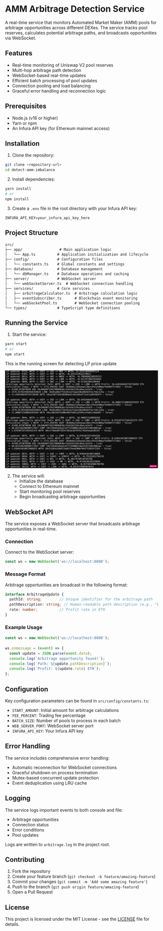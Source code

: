 # AMM Arbitrage Detection Service

A real-time service that monitors Automated Market Maker (AMM) pools for arbitrage opportunities across different DEXes. The service tracks pool reserves, calculates potential arbitrage paths, and broadcasts opportunities via WebSocket.

## Features

- Real-time monitoring of Uniswap V2 pool reserves
- Multi-hop arbitrage path detection
- WebSocket-based real-time updates
- Efficient batch processing of pool updates
- Connection pooling and load balancing
- Graceful error handling and reconnection logic

## Prerequisites

- Node.js (v16 or higher)
- Yarn or npm
- An Infura API key (for Ethereum mainnet access)

## Installation

1. Clone the repository:
```bash
git clone <repository-url>
cd detect-amm-imbalance
```

2. Install dependencies:
```bash
yarn install
# or
npm install
```

3. Create a `.env` file in the root directory with your Infura API key:
```env
INFURA_API_KEY=your_infura_api_key_here
```

## Project Structure

```
src/
├── app/                 # Main application logic
│   └── App.ts          # Application initialization and lifecycle
├── config/             # Configuration files
│   └── constants.ts    # Global constants and settings
├── database/           # Database management
│   └── dbManager.ts    # Database operations and caching
├── server/             # WebSocket server
│   └── webSocketServer.ts  # WebSocket connection handling
├── services/           # Core services
│   ├── arbitrageCalculator.ts  # Arbitrage calculation logic
│   ├── eventSubscriber.ts      # Blockchain event monitoring
│   └── webSocketPool.ts        # WebSocket connection pooling
└── types/              # TypeScript type definitions
```

## Running the Service

1. Start the service:
```bash
yarn start
# or
npm start
```

This is the running screen for detecting LP price update

![Arbitrage](arbitrage.png)


2. The service will:
   - Initialize the database
   - Connect to Ethereum mainnet
   - Start monitoring pool reserves
   - Begin broadcasting arbitrage opportunities

## WebSocket API

The service exposes a WebSocket server that broadcasts arbitrage opportunities in real-time.

### Connection

Connect to the WebSocket server:
```javascript
const ws = new WebSocket('ws://localhost:8080');
```

### Message Format

Arbitrage opportunities are broadcast in the following format:
```typescript
interface ArbitrageUpdate {
  pathId: string;        // Unique identifier for the arbitrage path
  pathDescription: string; // Human-readable path description (e.g., "ETH -> USDC -> DAI -> ETH")
  rate: number;          // Profit rate in ETH
}
```

### Example Usage

```javascript
const ws = new WebSocket('ws://localhost:8080');

ws.onmessage = (event) => {
  const update = JSON.parse(event.data);
  console.log(`Arbitrage opportunity found!`);
  console.log(`Path: ${update.pathDescription}`);
  console.log(`Profit: ${update.rate} ETH`);
};
```

## Configuration

Key configuration parameters can be found in `src/config/constants.ts`:

- `START_AMOUNT`: Initial amount for arbitrage calculations
- `FEE_PERCENT`: Trading fee percentage
- `BATCH_SIZE`: Number of pools to process in each batch
- `WEB_SERVER_PORT`: WebSocket server port
- `INFURA_API_KEY`: Your Infura API key

## Error Handling

The service includes comprehensive error handling:
- Automatic reconnection for WebSocket connections
- Graceful shutdown on process termination
- Mutex-based concurrent update protection
- Event deduplication using LRU cache

## Logging

The service logs important events to both console and file:
- Arbitrage opportunities
- Connection status
- Error conditions
- Pool updates

Logs are written to `arbitrage.log` in the project root.

## Contributing

1. Fork the repository
2. Create your feature branch (`git checkout -b feature/amazing-feature`)
3. Commit your changes (`git commit -m 'Add some amazing feature'`)
4. Push to the branch (`git push origin feature/amazing-feature`)
5. Open a Pull Request


## License

This project is licensed under the MIT License - see the [LICENSE](LICENSE) file for details.
